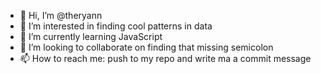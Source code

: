 - 👋 Hi, I’m @theryann
- 👀 I’m interested in finding cool patterns in data
- 🌱 I’m currently learning JavaScript
- 💞️ I’m looking to collaborate on finding that missing semicolon
- 📫 How to reach me: push to my repo and write ma a commit message

<!---
theryann/theryann is a ✨ special ✨ repository because its `README.md` (this file) appears on your GitHub profile.
You can click the Preview link to take a look at your changes.
--->
